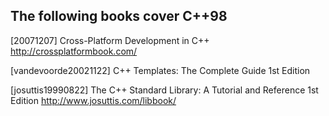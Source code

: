 The following books cover C++98
-------------------------------

[20071207] Cross-Platform Development in C++
  http://crossplatformbook.com/

[vandevoorde20021122] C++ Templates: The Complete Guide 1st Edition

[josuttis19990822] The C++ Standard Library: A Tutorial and Reference 1st Edition
  http://www.josuttis.com/libbook/

